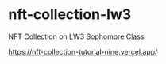 # nft-collection-lw3
NFT Collection on LW3 Sophomore Class

https://nft-collection-tutorial-nine.vercel.app/
